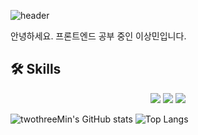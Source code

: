 ![header](https://capsule-render.vercel.app/api?type=waving&color=0:91c591,100:389738&height=380&section=header&text=Welcome!&fontSize=80)

안녕하세요.
프론트엔드 공부 중인 이상민입니다.


## 🛠 Skills
<div align=center>
    <img src="https://img.shields.io/badge/HTML-orange?style=flat&logo=HTML5&logoColor=white"/>
    <img src="https://img.shields.io/badge/Javascript-yellow?style=flat&logo=JavaScript&logoColor=white"/>
    <img src="https://img.shields.io/badge/TypeScript-3178C6?style=flat&logo=TypeScript&logoColor=white"/>
</div>

![twothreeMin's GitHub stats](https://github-readme-stats.vercel.app/api?username=twothreeMin&show_icons=true&theme=merko)
![Top Langs](https://github-readme-stats.vercel.app/api/top-langs/?username=twothreeMin&layout=compact&theme=vue-dark)


